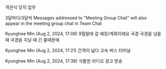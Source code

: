 객관식
당직 업무

3달마다/3달씩
Messages addressed to "Meeting Group Chat" will also appear in the meeting group chat in Team Chat


Kyunghee Min (Aug 2, 2024, 17:08)
9월말에 갈 예정/계획이에요
국경
국경을 넘을 때
국경을 지날 때
긴 줄때문에
 
Kyunghee Min (Aug 2, 2024, 17:21)
간격이 넓다
고속 버스 터미널
 
Kyunghee Min (Aug 2, 2024, 17:38)
식물원
라디오 광고 방송
